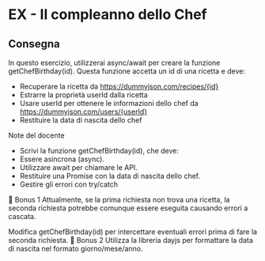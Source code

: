 EX - Il compleanno dello Chef
===
## Consegna

In questo esercizio, utilizzerai async/await per creare la funzione getChefBirthday(id). Questa funzione accetta un id di una ricetta e deve:
- Recuperare la ricetta da https://dummyjson.com/recipes/{id}
- Estrarre la proprietà userId dalla ricetta
- Usare userId per ottenere le informazioni dello chef da https://dummyjson.com/users/{userId}
- Restituire la data di nascita dello chef

Note del docente
- Scrivi la funzione getChefBirthday(id), che deve:
- Essere asincrona (async).
- Utilizzare await per chiamare le API.
- Restituire una Promise con la data di nascita dello chef.
- Gestire gli errori con try/catch

🎯 Bonus 1
Attualmente, se la prima richiesta non trova una ricetta, la seconda richiesta potrebbe comunque essere eseguita causando errori a cascata.

Modifica getChefBirthday(id) per intercettare eventuali errori prima di fare la seconda richiesta.
🎯 Bonus 2
Utilizza la libreria dayjs per formattare la data di nascita nel formato giorno/mese/anno.